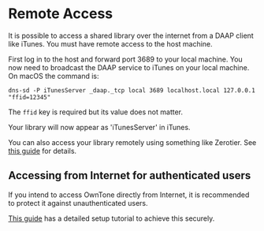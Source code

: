 # Remote Access

It is possible to access a shared library over the internet from a DAAP client
like iTunes. You must have remote access to the host machine.

First log in to the host and forward port 3689 to your local machine. You now
need to broadcast the DAAP service to iTunes on your local machine. On macOS the
command is:

```shell
dns-sd -P iTunesServer _daap._tcp local 3689 localhost.local 127.0.0.1 "ffid=12345"
```

The `ffid` key is required but its value does not matter.

Your library will now appear as 'iTunesServer' in iTunes.

You can also access your library remotely using something like Zerotier. See [this
guide](https://github.com/owntone/owntone-server/wiki/Accessing-Owntone-remotely-through-iTunes-Music-with-Zerotier)
for details.

## Accessing from Internet for authenticated users

If you intend to access OwnTone directly from Internet, it is recommended to
protect it against unauthenticated users.

[This guide](https://blog.cyril.by/en/software/example-sso-with-authelia-and-owntone)
has a detailed setup tutorial to achieve this securely.
